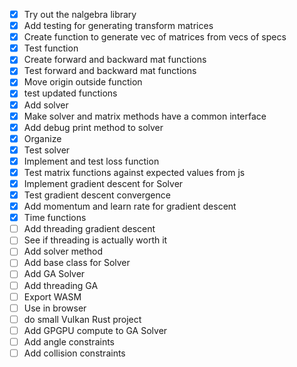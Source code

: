 - [x] Try out the nalgebra library
- [x] Add testing for generating transform matrices
- [x] Create function to generate vec of matrices from vecs of specs
- [x] Test function
- [x] Create forward and backward mat functions
- [x] Test forward and backward mat functions
- [x] Move origin outside function
- [x] test updated functions
- [x] Add solver
- [x] Make solver and matrix methods have a common interface
- [x] Add debug print method to solver
- [x] Organize
- [x] Test solver
- [x] Implement and test loss function
- [x] Test matrix functions against expected values from js
- [x] Implement gradient descent for Solver
- [x] Test gradient descent convergence
- [x] Add momentum and learn rate for gradient descent
- [x] Time functions
- [ ] Add threading gradient descent
- [ ] See if threading is actually worth it
- [ ] Add solver method
- [ ] Add base class for Solver
- [ ] Add GA Solver
- [ ] Add threading GA
- [ ] Export WASM
- [ ] Use in browser
- [ ] do small Vulkan Rust project
- [ ] Add GPGPU compute to GA Solver
- [ ] Add angle constraints
- [ ] Add collision constraints
